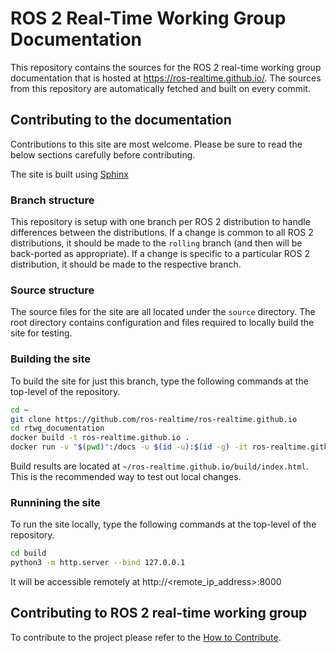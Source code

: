 # ROS 2 Real-Time Working Group Documentation

This repository contains the sources for the ROS 2 real-time working group documentation that is hosted at https://ros-realtime.github.io/.
The sources from this repository are automatically fetched and built on every commit.

## Contributing to the documentation

Contributions to this site are most welcome.
Please be sure to read the below sections carefully before contributing.

The site is built using [Sphinx](https://www.sphinx-doc.org/)

### Branch structure

This repository is setup with one branch per ROS 2 distribution to handle differences between the distributions.
If a change is common to all ROS 2 distributions, it should be made to the `rolling` branch (and then will be back-ported as appropriate).
If a change is specific to a particular ROS 2 distribution, it should be made to the respective branch.

### Source structure

The source files for the site are all located under the `source` directory.
The root directory contains configuration and files required to locally build the site for testing.

### Building the site

To build the site for just this branch, type the following commands at the top-level of the repository.

```bash
cd ~
git clone https://github.com/ros-realtime/ros-realtime.github.io
cd rtwg_documentation
docker build -t ros-realtime.github.io .
docker run -v "$(pwd)":/docs -u $(id -u):$(id -g) -it ros-realtime.github.io
```

Build results are located at `~/ros-realtime.github.io/build/index.html`.
This is the recommended way to test out local changes.

### Runnining the site

To run the site locally, type the following commands at the top-level of the repository.

```bash
cd build
python3 -m http.server --bind 127.0.0.1
```

It will be accessible remotely at http://<remote_ip_address>:8000

## Contributing to ROS 2 real-time working group

To contribute to the project please refer to the [How to Contribute](https://ros-realtime.github.io/Contributing/how_to_contribute.html).
